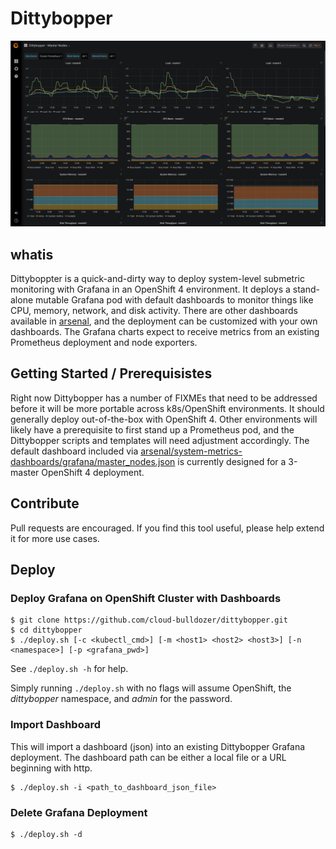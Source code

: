 # Dittybopper

![Dittybopper screenshot](dittybopper_screenshot.png)

## whatis

Dittyboppter is a quick-and-dirty way to deploy system-level submetric monitoring with Grafana
in an OpenShift 4 environment. It deploys a stand-alone mutable Grafana pod with default
dashboards to monitor things like CPU, memory, network, and disk activity. There are other
dashboards available in [arsenal](https://github.com/cloud-bulldozer/arsenal), and the deployment can be customized with your
own dashboards. The Grafana charts expect to receive metrics from an existing Prometheus
deployment and node exporters.

## Getting Started / Prerequisistes

Right now Dittybopper has a number of FIXMEs that need to be addressed before it will be more portable across
k8s/OpenShift environments. It should generally deploy out-of-the-box with OpenShift 4. Other environments
will likely have a prerequisite to first stand up a Prometheus pod, and the Dittybopper scripts and 
templates will need adjustment accordingly. The default dashboard included via
[arsenal/system-metrics-dashboards/grafana/master_nodes.json](https://github.com/cloud-bulldozer/arsenal/blob/master/system-metrics-dashboards/grafana/master_nodes.json)
is currently designed for a 3-master OpenShift 4 deployment.

## Contribute

Pull requests are encouraged. If you find this tool useful, please help extend it for more use cases.

## Deploy

### Deploy Grafana on OpenShift Cluster with Dashboards

```
$ git clone https://github.com/cloud-bulldozer/dittybopper.git
$ cd dittybopper
$ ./deploy.sh [-c <kubectl_cmd>] [-m <host1> <host2> <host3>] [-n <namespace>] [-p <grafana_pwd>]
```

See `./deploy.sh -h` for help.

Simply running `./deploy.sh` with no flags will assume OpenShift, the _dittybopper_ namespace, and _admin_ for the password.

### Import Dashboard

This will import a dashboard (json) into an existing Dittybopper Grafana deployment. The dashboard path
can be either a local file or a URL beginning with http.

```
$ ./deploy.sh -i <path_to_dashboard_json_file>
```

### Delete Grafana Deployment

```
$ ./deploy.sh -d
```
